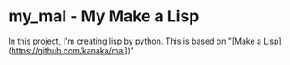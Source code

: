 # my_mal - My Make a Lisp
 
In this project, I'm creating lisp by python.
This is based on "[Make a Lisp] (https://github.com/kanaka/mal])" .